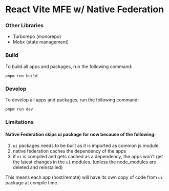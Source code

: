 # React Vite MFE w/ Native Federation

### Other Libraries

-   Turborepo (monorepo)
-   Mobx (state management)

### Build

To build all apps and packages, run the following command:

```
pnpm run build
```

### Develop

To develop all apps and packages, run the following command:

```
pnpm run dev
```

### Limitations

#### Native Federation skips ui package for now because of the following:

1. `ui` packages needs to be built as it is imported as common js module
2. native federation caches the dependency of the apps
3. if `ui` is compiled and gets cached as a dependency, the apps won't get the latest changes in the `ui` modules. (unless the node_modules are deleted and reinstalled)

This means each app (host/remote) will have its own copy of code from `ui` package at compile time.
